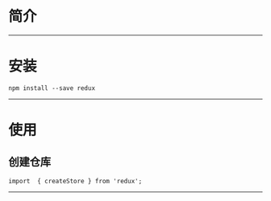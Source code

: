 # 简介

---

# 安装

```
npm install --save redux
```

---

# 使用

## 创建仓库



```
import  { createStore } from 'redux';
```

---



